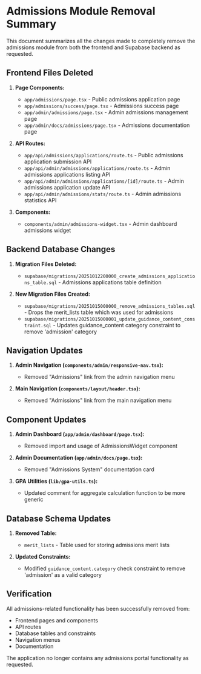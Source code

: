 # Admissions Module Removal Summary

This document summarizes all the changes made to completely remove the admissions module from both the frontend and Supabase backend as requested.

## Frontend Files Deleted

1. **Page Components:**
   - `app/admissions/page.tsx` - Public admissions application page
   - `app/admissions/success/page.tsx` - Admissions success page
   - `app/admin/admissions/page.tsx` - Admin admissions management page
   - `app/admin/docs/admissions/page.tsx` - Admissions documentation page

2. **API Routes:**
   - `app/api/admissions/applications/route.ts` - Public admissions application submission API
   - `app/api/admin/admissions/applications/route.ts` - Admin admissions applications listing API
   - `app/api/admin/admissions/applications/[id]/route.ts` - Admin admissions application update API
   - `app/api/admin/admissions/stats/route.ts` - Admin admissions statistics API

3. **Components:**
   - `components/admin/admissions-widget.tsx` - Admin dashboard admissions widget

## Backend Database Changes

1. **Migration Files Deleted:**
   - `supabase/migrations/20251012200000_create_admissions_applications_table.sql` - Admissions applications table definition

2. **New Migration Files Created:**
   - `supabase/migrations/20251015000000_remove_admissions_tables.sql` - Drops the merit_lists table which was used for admissions
   - `supabase/migrations/20251015000001_update_guidance_content_constraint.sql` - Updates guidance_content category constraint to remove 'admission' category

## Navigation Updates

1. **Admin Navigation (`components/admin/responsive-nav.tsx`):**
   - Removed "Admissions" link from the admin navigation menu

2. **Main Navigation (`components/layout/header.tsx`):**
   - Removed "Admissions" link from the main navigation menu

## Component Updates

1. **Admin Dashboard (`app/admin/dashboard/page.tsx`):**
   - Removed import and usage of AdmissionsWidget component

2. **Admin Documentation (`app/admin/docs/page.tsx`):**
   - Removed "Admissions System" documentation card

3. **GPA Utilities (`lib/gpa-utils.ts`):**
   - Updated comment for aggregate calculation function to be more generic

## Database Schema Updates

1. **Removed Table:**
   - `merit_lists` - Table used for storing admissions merit lists

2. **Updated Constraints:**
   - Modified `guidance_content.category` check constraint to remove 'admission' as a valid category

## Verification

All admissions-related functionality has been successfully removed from:
- Frontend pages and components
- API routes
- Database tables and constraints
- Navigation menus
- Documentation

The application no longer contains any admissions portal functionality as requested.
